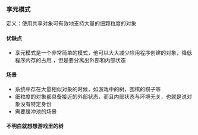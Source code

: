 ### 享元模式

定义：使用共享对象可有效地支持大量的细颗粒度的对象

#### 优缺点
- 享元模式是一个非常简单的模式，他可以大大减少应用程序创建的对象，降低程序内存的占用
  ，但是要分离出外部和内部状态
  
  
#### 场景
- 系统中存在大量相似对象的时候，如游戏中的树，围棋的棋子等
- 细粒度的对象都具备接近的外部状态，而且内部状态与环境无关，也就是说对象没有特定身份
- 需要缓冲池的场景 


#### 不明白就想想游戏里的树
